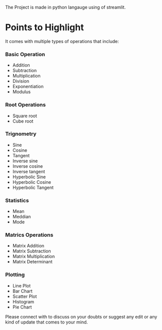 The Project is made in python langauge using of streamlit.

# Points to Highlight
It comes with multiple types of operations that include: 

### Basic Operation
- Addition
- Subtraction
- Multiplication
- Division
- Exponentiation
- Modulus
  
### Root Operations 
- Square root
- Cube root
  
### Trignometry 
- Sine
- Cosine
- Tangent
- Inverse sine
- Inverse cosine
- Inverse tangent
- Hyperbolic Sine
- Hyperbolic Cosine
- Hyperbolic Tangent
  
### Statistics 
- Mean
- Meddian
- Mode

### Matrics Operations 
- Matrix Addition
- Matrix Subtraction
- Matrix Multiplication
- Matrix Determinant

### Plotting 
- Line Plot
- Bar Chart
- Scatter Plot
- Histogram
- Pie Chart



Please connect with to discuss on your doubts or suggest any edit or any kind of update that comes to your mind.  
